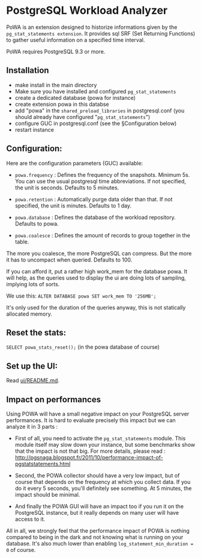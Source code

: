 PostgreSQL Workload Analyzer
============================

PoWA is an extension designed to historize informations given by the
`pg_stat_statements extension`. It provides sql SRF (Set Returning Functions)
to gather useful information on a specified time interval.

PoWA requires PostgreSQL 9.3 or more.

Installation
--------------

- make install in the main directory
- Make sure you have installed and configured `pg_stat_statements`
- create a dedicated database (powa for instance)
- create extension powa in this databse
- add "powa" in the `shared_preload_libraries` in postgresql.conf (you should already have configured "`pg_stat_statements`")
- configure GUC in postgresql.conf (see the §Configuration below)
- restart instance

Configuration:
------------------------


Here are the configuration parameters (GUC) available:

* `powa.frequency` : Defines the frequency of the snapshots. Minimum 5s. You can use the usual postgresql time abbreviations. If not specified, the unit is seconds. Defaults to 5 minutes.

* `powa.retention` : Automatically purge data older than that. If not specified, the unit is minutes. Defaults to 1 day.

* `powa.database` : Defines the database of the workload repository. Defaults to powa.

* `powa.coalesce` : Defines the amount of records to group together in the table.

The more you coalesce, the more PostgreSQL can compress. But the more it has
to uncompact when queried. Defaults to 100.

If you can afford it, put a rather high work_mem for the database powa. It will help, as the queries used to display the ui are doing lots of sampling, implying lots of sorts.

We use this:
`ALTER DATABASE powa SET work_mem TO '256MB';`

It's only used for the duration of the queries anyway, this is not statically allocated memory.

Reset the stats:
------------------------

`SELECT powa_stats_reset();` (in the powa database of course)

Set up the UI:
------------------------

Read [ui/README.md](https://github.com/dalibo/powa/blob/master/ui/README.md).


Impact on performances
---------------------------

Using POWA will have a small negative impact on your PostgreSQL server performances. It is hard to evaluate precisely this impact but we can analyze it in 3 parts :

- First of all, you need to activate the `pg_stat_statements` module. This module itself may slow down your instance, but some benchmarks show that the impact is not that big. 
For more details, please read : http://pgsnaga.blogspot.fr/2011/10/performance-impact-of-pgstatstatements.html 

- Second, the POWA collector should have a very low impact, but of course that depends on the frequency at which you collect data. If you do it every 5 seconds, you'll definitely see something. At 5 minutes, the impact should be minimal. 

- And finally the POWA GUI will have an impact too if you run it on the PostgreSQL instance, but it really depends on many user will have access to it.

All in all, we strongly feel that the performance impact of POWA is nothing compared to being in the dark and not knowing what is running on your database. It's also much lower than enabling `log_statement_min_duration = 0` of course.



